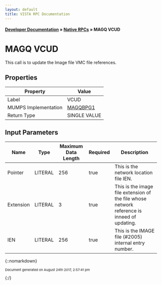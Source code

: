 ```yaml
---
layout: default
title: VISTA RPC Documentation
---
```


#### [Developer Documentation](../index) &#187; [Native RPCs](TableOfContents) &#187; MAGQ VCUD<br/>
# MAGQ VCUD

This call is to update the Image file VMC file references.

## Properties

Property | Value
--- | ---
Label | VCUD
MUMPS Implementation | [MAGQBPG1](http://code.osehra.org/dox/Routine_MAGQBPG1_source.html)
Return Type | SINGLE VALUE


## Input Parameters

Name | Type | Maximum Data Length | Required | Description
--- | --- | --- | --- | ---
Pointer | LITERAL | 256 | true | This is the network location file IEN.
Extension | LITERAL | 3 | true | This is the image file extension of the file whose network reference is inneed of updating.
IEN | LITERAL | 256 | true | This is the IMAGE file (#2005) internal entry number.



{::nomarkdown} <br/><p style="font-size: 11px">Document generated on August 24th 2017, 2:57:41 pm</p>{:/}
